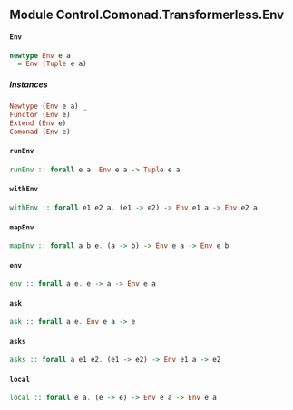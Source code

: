 ## Module Control.Comonad.Transformerless.Env

#### `Env`

``` purescript
newtype Env e a
  = Env (Tuple e a)
```

##### Instances
``` purescript
Newtype (Env e a) _
Functor (Env e)
Extend (Env e)
Comonad (Env e)
```

#### `runEnv`

``` purescript
runEnv :: forall e a. Env e a -> Tuple e a
```

#### `withEnv`

``` purescript
withEnv :: forall e1 e2 a. (e1 -> e2) -> Env e1 a -> Env e2 a
```

#### `mapEnv`

``` purescript
mapEnv :: forall a b e. (a -> b) -> Env e a -> Env e b
```

#### `env`

``` purescript
env :: forall a e. e -> a -> Env e a
```

#### `ask`

``` purescript
ask :: forall a e. Env e a -> e
```

#### `asks`

``` purescript
asks :: forall a e1 e2. (e1 -> e2) -> Env e1 a -> e2
```

#### `local`

``` purescript
local :: forall e a. (e -> e) -> Env e a -> Env e a
```


